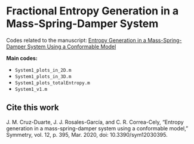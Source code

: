 # Fractional Entropy Generation in a Mass-Spring-Damper System
Codes related to the manuscript: [Entropy Generation in a Mass-Spring-Damper System Using a Conformable Model](https://www.mdpi.com/2073-8994/12/3/395)

**Main codes:**
* `System1_plots_in_2D.m`
* `System1_plots_in_3D.m`
* `System1_plots_totalEntropy.m`
* `System1_v1.m`

## Cite this work
J. M. Cruz-Duarte, J. J. Rosales-García, and C. R. Correa-Cely, “Entropy generation in a mass-spring-damper system using a conformable model,” Symmetry, vol. 12, p. 395, Mar. 2020, doi: 10.3390/sym12030395.
  